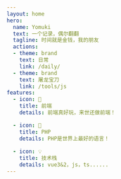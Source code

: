 ```yaml
---
layout: home
hero:
  name: Yomuki
  text: 一个记录，偶尔翻翻
  tagline: 时间就是金钱，我的朋友
  actions:
  - theme: brand
    text: 日常
    link: /daily/
  - theme: brand
    text: 屠龙宝刀
    link: /tools/js
features:
  - icon: 🐣
    title: 前端
    details: 前端真好玩，来世还做前端！

  - icon: 🐥
    title: PHP
    details: PHP是世界上最好的语言！
 
  - icon: 💡
    title: 技术栈
    details: vue3&2，js，ts......
---
```

